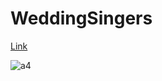 # WeddingSingers

[Link](https://www.slideshare.net/SungjunKim31/ss-79056982)

![a4](https://cloud.githubusercontent.com/assets/20352701/26752364/0926bce0-4889-11e7-83cd-5ed97768920a.jpg)


